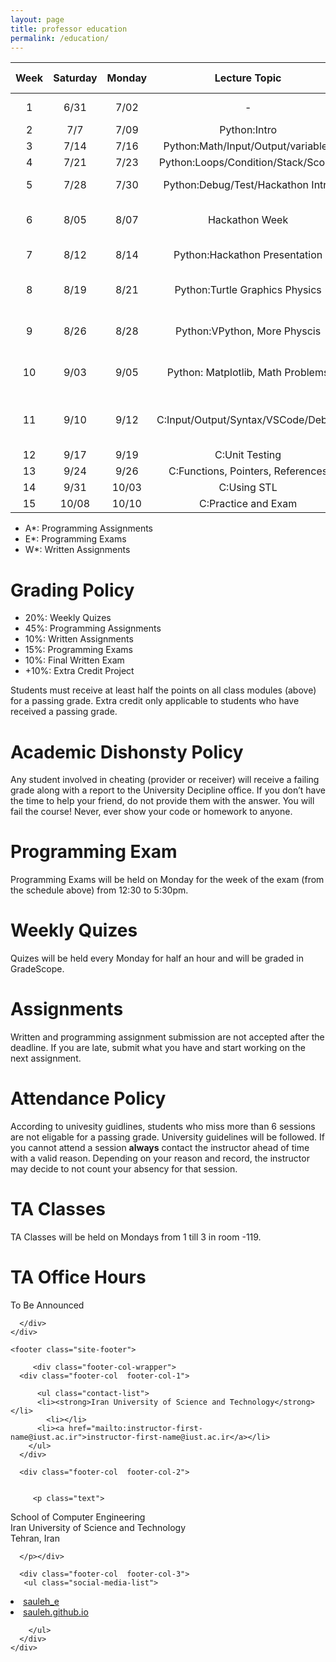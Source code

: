 ```yaml
---
layout: page
title: professor education
permalink: /education/
---
```


<!-- <head>
  <meta charset="utf-8">
  <meta http-equiv="X-UA-Compatible" content="IE=edge">
  <meta name="viewport" content="width=device-width, initial-scale=1">
  <link rel="shortcut icon" type="image/png" href="/fc98/_images/DS_favicon.png">

  <title>Fundamentals of Computer Programming: Syllabus</title>
  <meta name="description" content="Instructor: Sauleh Eetemadi
">
  
  <link rel="stylesheet" href="/fc98/_css/main.css">
  <link rel="canonical" href="http://sauleh.github.io/fc98/fc98/syllabus/">
  <link rel="alternate" type="application/rss+xml" title="Iran University of Science and Technology" href="http://sauleh.github.io/fc98/fc98/feed.xml">
<link rel="stylesheet" id="open-sans-css" href="//fonts.googleapis.com/css?family=Open+Sans%3A300italic%2C400italic%2C600italic%2C300%2C400%2C600&amp;subset=latin%2Clatin-ext&amp;ver=4.2.4" type="text/css" media="all">
<link href="https://fonts.googleapis.com/css?family=Titillium+Web:600italic,600,400,400italic" rel="stylesheet" type="text/css">





<link rel="stylesheet" href="https://use.fontawesome.com/releases/v5.2.0/css/all.css" integrity="sha384-hWVjflwFxL6sNzntih27bfxkr27PmbbK/iSvJ+a4+0owXq79v+lsFkW54bOGbiDQ" crossorigin="anonymous">

<!-- Global site tag (gtag.js) - Google Analytics -->
<!-- <script type="text/javascript" async="" src="https://www.google-analytics.com/analytics.js"></script><script async="" src="https://www.googletagmanager.com/gtag/js?id=UA-139110197-4"></script>
<script>
  window.dataLayer = window.dataLayer || [];
  function gtag(){dataLayer.push(arguments);}
  gtag('js', new Date());

  gtag('config', 'UA-139110197-4');
</script> -->



<!-- </head> --> 
<body>


  <!-- <div class="wrapper">
      <table><tbody><tr>
          <td><img width="75" src="/fc98/_images/iust.png" valign="middle"></td> -->
          

<table>
  <thead>
    <tr>
      <th style="text-align: center">Week</th>
      <th style="text-align: center">Saturday</th>
      <th style="text-align: center">Monday</th>
      <th style="text-align: center">Lecture Topic</th>
      <th style="text-align: center">HW Topic</th>
      <th style="text-align: center">HW Release</th>
      <th>Occasion</th>
    </tr>
  </thead>
  <tbody>
    <tr>
      <td style="text-align: center">1</td>
      <td style="text-align: center">6/31</td>
      <td style="text-align: center">7/02</td>
      <td style="text-align: center">-</td>
      <td style="text-align: center">&nbsp;</td>
      <td style="text-align: center">&nbsp;</td>
      <td>University Orientation</td>
    </tr>
    <tr>
      <td style="text-align: center">2</td>
      <td style="text-align: center">7/7</td>
      <td style="text-align: center">7/09</td>
      <td style="text-align: center">Python:Intro</td>
      <td style="text-align: center">&nbsp;</td>
      <td style="text-align: center">&nbsp;</td>
      <td>&nbsp;</td>
    </tr>
    <tr>
      <td style="text-align: center">3</td>
      <td style="text-align: center">7/14</td>
      <td style="text-align: center">7/16</td>
      <td style="text-align: center">Python:Math/Input/Output/variables</td>
      <td style="text-align: center">&nbsp;</td>
      <td style="text-align: center">&nbsp;</td>
      <td>&nbsp;</td>
    </tr>
    <tr>
      <td style="text-align: center">4</td>
      <td style="text-align: center">7/21</td>
      <td style="text-align: center">7/23</td>
      <td style="text-align: center">Python:Loops/Condition/Stack/Scope</td>
      <td style="text-align: center">&nbsp;</td>
      <td style="text-align: center">&nbsp;</td>
      <td>&nbsp;</td>
    </tr>
    <tr>
      <td style="text-align: center">5</td>
      <td style="text-align: center">7/28</td>
      <td style="text-align: center">7/30</td>
      <td style="text-align: center">Python:Debug/Test/Hackathon Intro</td>
      <td style="text-align: center">&nbsp;</td>
      <td style="text-align: center">&nbsp;</td>
      <td>Saturday Off</td>
    </tr>
    <tr>
      <td style="text-align: center">6</td>
      <td style="text-align: center">8/05</td>
      <td style="text-align: center">8/07</td>
      <td style="text-align: center">Hackathon Week</td>
      <td style="text-align: center">&nbsp;</td>
      <td style="text-align: center">&nbsp;</td>
      <td>Sunday &amp; Tuesday Off</td>
    </tr>
    <tr>
      <td style="text-align: center">7</td>
      <td style="text-align: center">8/12</td>
      <td style="text-align: center">8/14</td>
      <td style="text-align: center">Python:Hackathon Presentation</td>
      <td style="text-align: center">&nbsp;</td>
      <td style="text-align: center">&nbsp;</td>
      <td>Wednesday Off</td>
    </tr>
    <tr>
      <td style="text-align: center">8</td>
      <td style="text-align: center">8/19</td>
      <td style="text-align: center">8/21</td>
      <td style="text-align: center">Python:Turtle Graphics Physics</td>
      <td style="text-align: center">&nbsp;</td>
      <td style="text-align: center">&nbsp;</td>
      <td>Basic Sceince Midterms</td>
    </tr>
    <tr>
      <td style="text-align: center">9</td>
      <td style="text-align: center">8/26</td>
      <td style="text-align: center">8/28</td>
      <td style="text-align: center">Python:VPython, More Physcis</td>
      <td style="text-align: center">&nbsp;</td>
      <td style="text-align: center">&nbsp;</td>
      <td>Basic Sceince Midterms</td>
    </tr>
    <tr>
      <td style="text-align: center">10</td>
      <td style="text-align: center">9/03</td>
      <td style="text-align: center">9/05</td>
      <td style="text-align: center">Python: Matplotlib, Math Problems</td>
      <td style="text-align: center">&nbsp;</td>
      <td style="text-align: center">&nbsp;</td>
      <td>Basic Sceince Midterms</td>
    </tr>
    <tr>
      <td style="text-align: center">11</td>
      <td style="text-align: center">9/10</td>
      <td style="text-align: center">9/12</td>
      <td style="text-align: center">C:Input/Output/Syntax/VSCode/Debug</td>
      <td style="text-align: center">Redoing Python Problems in C</td>
      <td style="text-align: center">&nbsp;</td>
      <td>&nbsp;</td>
    </tr>
    <tr>
      <td style="text-align: center">12</td>
      <td style="text-align: center">9/17</td>
      <td style="text-align: center">9/19</td>
      <td style="text-align: center">C:Unit Testing</td>
      <td style="text-align: center">&nbsp;</td>
      <td style="text-align: center">&nbsp;</td>
      <td>&nbsp;</td>
    </tr>
    <tr>
      <td style="text-align: center">13</td>
      <td style="text-align: center">9/24</td>
      <td style="text-align: center">9/26</td>
      <td style="text-align: center">C:Functions, Pointers, References</td>
      <td style="text-align: center">&nbsp;</td>
      <td style="text-align: center">&nbsp;</td>
      <td>&nbsp;</td>
    </tr>
    <tr>
      <td style="text-align: center">14</td>
      <td style="text-align: center">9/31</td>
      <td style="text-align: center">10/03</td>
      <td style="text-align: center">C:Using STL</td>
      <td style="text-align: center">&nbsp;</td>
      <td style="text-align: center">&nbsp;</td>
      <td>&nbsp;</td>
    </tr>
    <tr>
      <td style="text-align: center">15</td>
      <td style="text-align: center">10/08</td>
      <td style="text-align: center">10/10</td>
      <td style="text-align: center">C:Practice and Exam</td>
      <td style="text-align: center">&nbsp;</td>
      <td style="text-align: center">&nbsp;</td>
      <td>&nbsp;</td>
    </tr>
  </tbody>
</table>

<ul>
  <li>A*: Programming Assignments</li>
  <li>E*: Programming Exams</li>
  <li>W*: Written Assignments</li>
</ul>

<h1 id="grading-policy">Grading Policy</h1>
<ul>
  <li>20%: Weekly Quizes</li>
  <li>45%: Programming Assignments</li>
  <li>10%: Written Assignments</li>
  <li>15%: Programming Exams</li>
  <li>10%: Final Written Exam</li>
  <li>+10%: Extra Credit Project</li>
</ul>

<p>Students must receive at least half the points on all class modules (above) for a passing grade. Extra credit only applicable to students who have received a passing grade.</p>

<h1 id="academic-dishonsty-policy">Academic Dishonsty Policy</h1>
<p>Any student involved in cheating (provider or receiver) will receive a failing grade along with a report to the University Decipline office. If you don’t have the time to help your friend, do not provide them with the answer. You will fail the course! Never, ever show your code or homework to anyone.</p>

<h1 id="programming-exam">Programming Exam</h1>
<p>Programming Exams will be held on Monday for the week of the exam (from the schedule above) from 12:30 to 5:30pm.</p>

<h1 id="weekly-quizes">Weekly Quizes</h1>
<p>Quizes will be held every Monday for half an hour and will be graded in GradeScope.</p>

<h1 id="assignments">Assignments</h1>
<p>Written and programming assignment submission are not accepted after the deadline. If you are late, submit what you have and start working on the next assignment.</p>

<h1 id="attendance-policy">Attendance Policy</h1>
<p>According to univesity guidlines, students who miss more than 6 sessions are not eligable for a passing grade. University guidelines will be followed. If you cannot attend a session <strong>always</strong> contact the instructor ahead of time with a valid reason. Depending on your reason and record, the instructor may decide to not count your absency for that session.</p>

<h1 id="ta-classes">TA Classes</h1>
<p>TA Classes will be held on Mondays from 1 till 3 in room -119.</p>

<h1 id="ta-office-hours">TA Office Hours</h1>
<p>To Be Announced</p>

  </article>

</div>

      </div>
    </div>

    <footer class="site-footer">

  <div class="wrapper">

<!--     <h2 class="footer-heading">Iran University of Science and Technology</h2> -->
         <div class="footer-col-wrapper">
      <div class="footer-col  footer-col-1">
 
          <ul class="contact-list">
          <li><strong>Iran University of Science and Technology</strong></li>
			<li></li>
          <li><a href="mailto:instructor-first-name@iust.ac.ir">instructor-first-name@iust.ac.ir</a></li>
        </ul>
      </div>

      <div class="footer-col  footer-col-2">
 

         <p class="text">
School of Computer Engineering<br>
Iran University of Science and Technology<br>
Tehran, Iran<br>

      </p></div>

      <div class="footer-col  footer-col-3">
       <ul class="social-media-list">
     

          

          
  <li>
    <a href="https://twitter.com/sauleh_e">
      <i class="fab fa-twitter" style="color:gray"></i> sauleh_e
    </a>
  </li>


          

          

          
  <li>
    <a href="http://sauleh.github.io">
      <i class="fas fa-globe" style="color:gray"></i> sauleh.github.io
    </a>
  </li>




       
        </ul>
      </div>
    </div>

  </div>

</footer>

  


<!-- d.s.m.s.050600.062508.030515.080516.030818 | "Baby, I'm Yours" --></body>